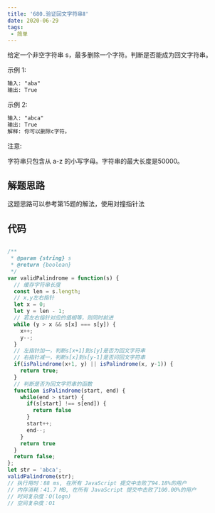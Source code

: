 ```yaml
---
title: '680.验证回文字符串Ⅱ'
date: 2020-06-29
tags:
 - 简单
---
```

给定一个非空字符串 s，最多删除一个字符。判断是否能成为回文字符串。

示例 1:
```md
输入: "aba"
输出: True
```
示例 2:
```md
输入: "abca"
输出: True
解释: 你可以删除c字符。
```

注意:

字符串只包含从 a-z 的小写字母。字符串的最大长度是50000。

## 解题思路
这题思路可以参考第15题的解法，使用对撞指针法

## 代码
```js

/**
 * @param {string} s
 * @return {boolean}
 */
var validPalindrome = function(s) {
  // 缓存字符串长度
  const len = s.length;
  // x,y左右指针
  let x = 0;
  let y = len - 1;
  // 若左右指针对应的值相等，则同时前进
  while (y > x && s[x] === s[y]) {
    x++;
    y--;
  }
  // 左指针加一，判断s[x+1]到s[y]是否为回文字符串
  // 右指针减一，判断s[x]到s[y-1]是否问回文字符串
  if(isPalindrome(x+1, y) || isPalindrome(x, y-1)) {
    return true;
  }
  // 判断是否为回文字符串的函数
  function isPalindrome(start, end) {
    while(end > start) {
      if(s[start] !== s[end]) {
        return false
      }
      start++;
      end--;
    }
    return true
  }
  return false;
};
let str = 'abca';
validPalindrome(str);
// 执行用时：88 ms, 在所有 JavaScript 提交中击败了94.18%的用户
// 内存消耗：41.7 MB, 在所有 JavaScript 提交中击败了100.00%的用户
// 时间复杂度：O(logn)
// 空间复杂度：O1
```
